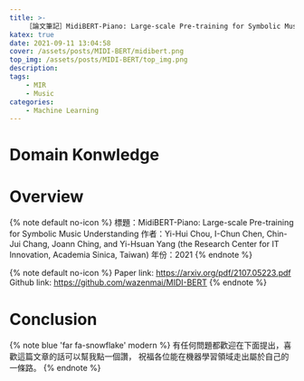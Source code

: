 ```yaml
---
title: >-
    ［論文筆記］MidiBERT-Piano: Large-scale Pre-training for Symbolic Music Understanding
katex: true
date: 2021-09-11 13:04:58
cover: /assets/posts/MIDI-BERT/midibert.png
top_img: /assets/posts/MIDI-BERT/top_img.png
description:
tags:
    - MIR
    - Music
categories:
    - Machine Learning
---
```



# Domain Konwledge


# Overview
{% note default no-icon %}
標題：MidiBERT-Piano: Large-scale Pre-training for Symbolic Music Understanding
作者：Yi-Hui Chou, I-Chun Chen, Chin-Jui Chang, Joann Ching, and Yi-Hsuan Yang (the Research Center for IT Innovation, Academia Sinica, Taiwan)
年份：2021
{% endnote %}

{% note default no-icon %}
Paper  link: https://arxiv.org/pdf/2107.05223.pdf
Github link: https://github.com/wazenmai/MIDI-BERT
{% endnote %}

# Conclusion

{% note blue 'far fa-snowflake' modern %}
有任何問題都歡迎在下面提出，喜歡這篇文章的話可以幫我點一個讚，
祝福各位能在機器學習領域走出屬於自己的一條路。
{% endnote %}
